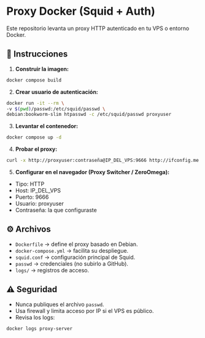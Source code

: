 # Proxy Docker (Squid + Auth)


Este repositorio levanta un proxy HTTP autenticado en tu VPS o entorno Docker.


## 🚀 Instrucciones


1. **Construir la imagen:**
```bash
docker compose build
```


2. **Crear usuario de autenticación:**
```bash
docker run -it --rm \
-v $(pwd)/passwd:/etc/squid/passwd \
debian:bookworm-slim htpasswd -c /etc/squid/passwd proxyuser
```


3. **Levantar el contenedor:**
```bash
docker compose up -d
```


4. **Probar el proxy:**
```bash
curl -x http://proxyuser:contraseña@IP_DEL_VPS:9666 http://ifconfig.me
```


5. **Configurar en el navegador (Proxy Switcher / ZeroOmega):**
- Tipo: HTTP
- Host: IP_DEL_VPS
- Puerto: 9666
- Usuario: proxyuser
- Contraseña: la que configuraste


## ⚙️ Archivos


- `Dockerfile` → define el proxy basado en Debian.
- `docker-compose.yml` → facilita su despliegue.
- `squid.conf` → configuración principal de Squid.
- `passwd` → credenciales (no subirlo a GitHub).
- `logs/` → registros de acceso.


## ⚠️ Seguridad


- Nunca publiques el archivo `passwd`.
- Usa firewall y limita acceso por IP si el VPS es público.
- Revisa los logs:
```bash
docker logs proxy-server
```
